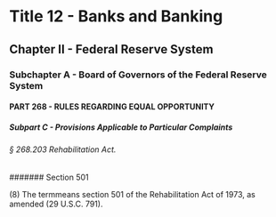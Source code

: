 
# Title 12 - Banks and Banking
## Chapter II - Federal Reserve System
### Subchapter A - Board of Governors of the Federal Reserve System
#### PART 268 - RULES REGARDING EQUAL OPPORTUNITY
##### Subpart C - Provisions Applicable to Particular Complaints
###### § 268.203 Rehabilitation Act.
####### Section 501

(8) The termmeans section 501 of the Rehabilitation Act of 1973, as amended (29 U.S.C. 791).
